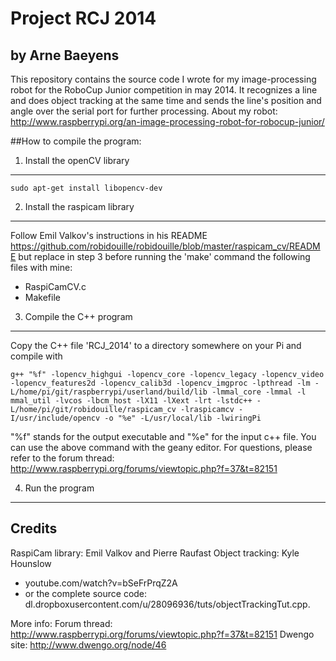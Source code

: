 Project RCJ 2014
================
## by Arne Baeyens
This repository contains the source code I wrote for my image-processing robot for the RoboCup Junior competition in may 2014. It recognizes a line and does object tracking at the same time and sends the line's position and angle over the serial port for further processing.
About my robot: http://www.raspberrypi.org/an-image-processing-robot-for-robocup-junior/


##How to compile the program:

1. Install the openCV library
----------------------------------------
    sudo apt-get install libopencv-dev

2. Install the raspicam library
----------------------------------------
Follow Emil Valkov's instructions in his README
https://github.com/robidouille/robidouille/blob/master/raspicam_cv/README but replace in step 3 before running the 'make' command the following files with mine:
 - RaspiCamCV.c
 - Makefile

3. Compile the C++ program
----------------------------------------
Copy the C++ file 'RCJ_2014' to a directory somewhere on your Pi
and compile with 

    g++ "%f" -lopencv_highgui -lopencv_core -lopencv_legacy -lopencv_video -lopencv_features2d -lopencv_calib3d -lopencv_imgproc -lpthread -lm -L/home/pi/git/raspberrypi/userland/build/lib -lmmal_core -lmmal -l mmal_util -lvcos -lbcm_host -lX11 -lXext -lrt -lstdc++ -L/home/pi/git/robidouille/raspicam_cv -lraspicamcv -I/usr/include/opencv -o "%e" -L/usr/local/lib -lwiringPi

 "%f" stands for the output executable and "%e" for the input c++ file. You can use the above command with the geany editor.
 For questions, please refer to the forum thread:
 http://www.raspberrypi.org/forums/viewtopic.php?f=37&t=82151

4. Run the program
----------------------------------------



Credits
----------------------------------------
RaspiCam library: Emil Valkov and Pierre Raufast
Object tracking: Kyle Hounslow
 - youtube.com/watch?v=bSeFrPrqZ2A
 - or the complete source code: dl.dropboxusercontent.com/u/28096936/tuts/objectTrackingTut.cpp.

 
More info:
Forum thread: http://www.raspberrypi.org/forums/viewtopic.php?f=37&t=82151
Dwengo site: http://www.dwengo.org/node/46
